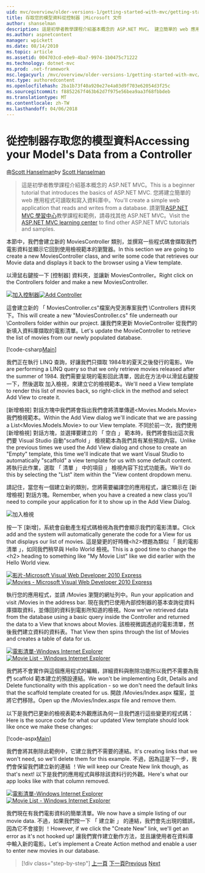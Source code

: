 ```yaml
---
uid: mvc/overview/older-versions-1/getting-started-with-mvc/getting-started-with-mvc-part5
title: 存取您的模型資料從控制器 |Microsoft 文件
author: shanselman
description: 這是初學者教學課程介紹基本概念的 ASP.NET MVC。 建立簡單的 web 應用程式可讀取和寫入資料庫中。
ms.author: aspnetcontent
manager: wpickett
ms.date: 08/14/2010
ms.topic: article
ms.assetid: 004703cd-e0e9-4ba7-9974-1b0475c71222
ms.technology: dotnet-mvc
ms.prod: .net-framework
msc.legacyurl: /mvc/overview/older-versions-1/getting-started-with-mvc/getting-started-with-mvc-part5
msc.type: authoredcontent
ms.openlocfilehash: 2ba1b73f40a920e27e4a03d9f703e62054d3f25c
ms.sourcegitcommit: f8852267f463b62d7f975e56bea9aa3f68fbbdeb
ms.translationtype: MT
ms.contentlocale: zh-TW
ms.lasthandoff: 04/06/2018
---
```

<a name="accessing-your-models-data-from-a-controller"></a><span data-ttu-id="2027a-104">從控制器存取您的模型資料</span><span class="sxs-lookup"><span data-stu-id="2027a-104">Accessing your Model's Data from a Controller</span></span>
====================
<span data-ttu-id="2027a-105">由[Scott Hanselman](https://github.com/shanselman)</span><span class="sxs-lookup"><span data-stu-id="2027a-105">by [Scott Hanselman](https://github.com/shanselman)</span></span>

> <span data-ttu-id="2027a-106">這是初學者教學課程介紹基本概念的 ASP.NET MVC。</span><span class="sxs-lookup"><span data-stu-id="2027a-106">This is a beginner tutorial that introduces the basics of ASP.NET MVC.</span></span> <span data-ttu-id="2027a-107">您將建立簡單的 web 應用程式可讀取和寫入資料庫中。</span><span class="sxs-lookup"><span data-stu-id="2027a-107">You'll create a simple web application that reads and writes from a database.</span></span> <span data-ttu-id="2027a-108">請瀏覽[ASP.NET MVC 學習中心](../../../index.md)教學課程和範例，請尋找其他 ASP.NET MVC。</span><span class="sxs-lookup"><span data-stu-id="2027a-108">Visit the [ASP.NET MVC learning center](../../../index.md) to find other ASP.NET MVC tutorials and samples.</span></span>


<span data-ttu-id="2027a-109">本節中，我們會建立新的 MoviesController 類別，並撰寫一些程式碼會擷取我們電影資料並顯示它回到使用檢視範本的瀏覽器。</span><span class="sxs-lookup"><span data-stu-id="2027a-109">In this section we are going to create a new MoviesController class, and write some code that retrieves our Movie data and displays it back to the browser using a View template.</span></span>

<span data-ttu-id="2027a-110">以滑鼠右鍵按一下 [控制器] 資料夾，並讓新 MoviesController。</span><span class="sxs-lookup"><span data-stu-id="2027a-110">Right click on the Controllers folder and make a new MoviesController.</span></span>

<span data-ttu-id="2027a-111">[![加入控制器](getting-started-with-mvc-part5/_static/image2.png)](getting-started-with-mvc-part5/_static/image1.png)</span><span class="sxs-lookup"><span data-stu-id="2027a-111">[![Add Controller](getting-started-with-mvc-part5/_static/image2.png)](getting-started-with-mvc-part5/_static/image1.png)</span></span>

<span data-ttu-id="2027a-112">這會建立新的 「 MoviesController.cs"檔案內受測專案我們 \Controllers 資料夾下。</span><span class="sxs-lookup"><span data-stu-id="2027a-112">This will create a new "MoviesController.cs" file underneath our \Controllers folder within our project.</span></span> <span data-ttu-id="2027a-113">讓我們來更新 MovieController 從我們的新填入資料庫擷取的電影清單。</span><span class="sxs-lookup"><span data-stu-id="2027a-113">Let's update the MovieController to retrieve the list of movies from our newly populated database.</span></span>

[!code-csharp[Main](getting-started-with-mvc-part5/samples/sample1.cs)]

<span data-ttu-id="2027a-114">我們正在執行 LINQ 查詢，好讓我們只擷取 1984年的夏天之後發行的電影。</span><span class="sxs-lookup"><span data-stu-id="2027a-114">We are performing a LINQ query so that we only retrieve movies released after the summer of 1984.</span></span> <span data-ttu-id="2027a-115">我們需要呈現的電影回此清單，因此在方法中以滑鼠右鍵按一下，然後選取 加入檢視，來建立它的檢視範本。</span><span class="sxs-lookup"><span data-stu-id="2027a-115">We'll need a View template to render this list of movies back, so right-click in the method and select Add View to create it.</span></span>

<span data-ttu-id="2027a-116">[新增檢視] 對話方塊中我們將會指出我們會將清單傳遞&lt;Movies.Models.Movie&gt;我們檢視範本。</span><span class="sxs-lookup"><span data-stu-id="2027a-116">Within the Add View dialog we'll indicate that we are passing a List&lt;Movies.Models.Movie&gt; to our View template.</span></span> <span data-ttu-id="2027a-117">不同於前一次，我們使用 [新增檢視] 對話方塊，並選擇要建立的 「 空白 」 範本時，我們將會指出這次我們要 Visual Studio 自動"scaffold 」 檢視範本為我們具有某些預設內容。</span><span class="sxs-lookup"><span data-stu-id="2027a-117">Unlike the previous times we used the Add View dialog and chose to create an "Empty" template, this time we'll indicate that we want Visual Studio to automatically "scaffold" a view template for us with some default content.</span></span> <span data-ttu-id="2027a-118">將執行此作業，選取 「 清單 」 中的項目 」 檢視內容下拉式功能表。</span><span class="sxs-lookup"><span data-stu-id="2027a-118">We'll do this by selecting the "List" item within the "View content dropdown menu.</span></span>

<span data-ttu-id="2027a-119">請記住，當您有一個建立新的類別，您將需要編譯您的應用程式，讓它顯示在 [新增檢視] 對話方塊。</span><span class="sxs-lookup"><span data-stu-id="2027a-119">Remember, when you have a created a new class you'll need to compile your application for it to show up in the Add View Dialog.</span></span>

![加入檢視](getting-started-with-mvc-part5/_static/image3.png)

<span data-ttu-id="2027a-121">按一下 [新增]，系統會自動產生程式碼檢視為我們會顯示我們的電影清單。</span><span class="sxs-lookup"><span data-stu-id="2027a-121">Click add and the system will automatically generate the code for a View for us that displays our list of movies.</span></span> <span data-ttu-id="2027a-122">這是變更的好時機&lt;h2&gt;標題為類似 「 我的電影清單 」，如同我們稍早與 Hello World 檢視。</span><span class="sxs-lookup"><span data-stu-id="2027a-122">This is a good time to change the &lt;h2&gt; heading to something like "My Movie List" like we did earlier with the Hello World view.</span></span>

<span data-ttu-id="2027a-123">[![影片-Microsoft Visual Web Developer 2010 Express](getting-started-with-mvc-part5/_static/image5.png)](getting-started-with-mvc-part5/_static/image4.png)</span><span class="sxs-lookup"><span data-stu-id="2027a-123">[![Movies - Microsoft Visual Web Developer 2010 Express](getting-started-with-mvc-part5/_static/image5.png)](getting-started-with-mvc-part5/_static/image4.png)</span></span>

<span data-ttu-id="2027a-124">執行您的應用程式，並請 /Movies 瀏覽的網址列中。</span><span class="sxs-lookup"><span data-stu-id="2027a-124">Run your application and visit /Movies in the address bar.</span></span> <span data-ttu-id="2027a-125">現在我們已使用內部控制器的基本查詢從資料庫擷取資料，並傳回的資料到電影所知道的檢視。</span><span class="sxs-lookup"><span data-stu-id="2027a-125">Now we've retrieved data from the database using a basic query inside the Controller and returned the data to a View that knows about Movies.</span></span> <span data-ttu-id="2027a-126">該檢視微調透過的電影清單，然後我們建立資料的資料表。</span><span class="sxs-lookup"><span data-stu-id="2027a-126">That View then spins through the list of Movies and creates a table of data for us.</span></span>

<span data-ttu-id="2027a-127">[![電影清單-Windows Internet Explorer](getting-started-with-mvc-part5/_static/image7.png)](getting-started-with-mvc-part5/_static/image6.png)</span><span class="sxs-lookup"><span data-stu-id="2027a-127">[![Movie List - Windows Internet Explorer](getting-started-with-mvc-part5/_static/image7.png)](getting-started-with-mvc-part5/_static/image6.png)</span></span>

<span data-ttu-id="2027a-128">我們將不會實作與這個應用程式的編輯，詳細資料與刪除功能所以我們不需要為我們 scaffold 範本建立的預設連結。</span><span class="sxs-lookup"><span data-stu-id="2027a-128">We won't be implementing Edit, Details and Delete functionality with this application - so we don't need the default links that the scaffold template created for us.</span></span> <span data-ttu-id="2027a-129">開啟 /Movies/Index.aspx 檔案，並將它們移除。</span><span class="sxs-lookup"><span data-stu-id="2027a-129">Open up the /Movies/Index.aspx file and remove them.</span></span>

<span data-ttu-id="2027a-130">以下是我們已更新的檢視表範本外觀應該為何一旦我們進行這些變更的程式碼：</span><span class="sxs-lookup"><span data-stu-id="2027a-130">Here is the source code for what our updated View template should look like once we make these changes:</span></span>

[!code-aspx[Main](getting-started-with-mvc-part5/samples/sample2.aspx)]

<span data-ttu-id="2027a-131">我們會將其刪除此範例中，它建立我們不需要的連結。</span><span class="sxs-lookup"><span data-stu-id="2027a-131">It's creating links that we won't need, so we'll delete them for this example.</span></span> <span data-ttu-id="2027a-132">不過，因為這是下一步，我們會保留我們建立新的連結 ！</span><span class="sxs-lookup"><span data-stu-id="2027a-132">We will keep our Create New link though, as that's next!</span></span> <span data-ttu-id="2027a-133">以下是我們的應用程式與移除該資料行的外觀。</span><span class="sxs-lookup"><span data-stu-id="2027a-133">Here's what our app looks like with that column removed.</span></span>

<span data-ttu-id="2027a-134">[![電影清單-Windows Internet Explorer](getting-started-with-mvc-part5/_static/image9.png)](getting-started-with-mvc-part5/_static/image8.png)</span><span class="sxs-lookup"><span data-stu-id="2027a-134">[![Movie List - Windows Internet Explorer](getting-started-with-mvc-part5/_static/image9.png)](getting-started-with-mvc-part5/_static/image8.png)</span></span>

<span data-ttu-id="2027a-135">我們現在有我們電影資料的簡單清單。</span><span class="sxs-lookup"><span data-stu-id="2027a-135">We now have a simple listing of our movie data.</span></span> <span data-ttu-id="2027a-136">不過，如果我們按一下 「 建立新 」 的連結，我們會先出現的錯誤，因為它不會接到 ！</span><span class="sxs-lookup"><span data-stu-id="2027a-136">However, if we click the "Create New" link, we'll get an error as it's not hooked up!</span></span> <span data-ttu-id="2027a-137">讓我們實作建立動作方法，並且讓使用者在資料庫中輸入新的電影。</span><span class="sxs-lookup"><span data-stu-id="2027a-137">Let's implement a Create Action method and enable a user to enter new movies in our database.</span></span>

> [!div class="step-by-step"]
> <span data-ttu-id="2027a-138">[上一頁](getting-started-with-mvc-part4.md)
> [下一頁](getting-started-with-mvc-part6.md)</span><span class="sxs-lookup"><span data-stu-id="2027a-138">[Previous](getting-started-with-mvc-part4.md)
[Next](getting-started-with-mvc-part6.md)</span></span>
